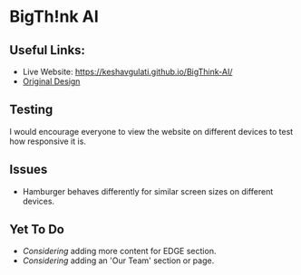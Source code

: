 # **BigTh!nk AI**
## Useful Links:
- Live Website: https://keshavgulati.github.io/BigThink-AI/
- [Original Design](https://www.figma.com/file/OOuXzx7zdQSjvp2CizgwBq/BigThink-AI-2?node-id=0%3A1&t=3UpdYdM8On3hwg82-1)

## Testing
I would encourage everyone to view the website on different devices to test how responsive it is.

## Issues
- Hamburger behaves differently for similar screen sizes on different devices.

## Yet To Do
- *Considering* adding more content for EDGE section.
- *Considering* adding an 'Our Team' section or page.
